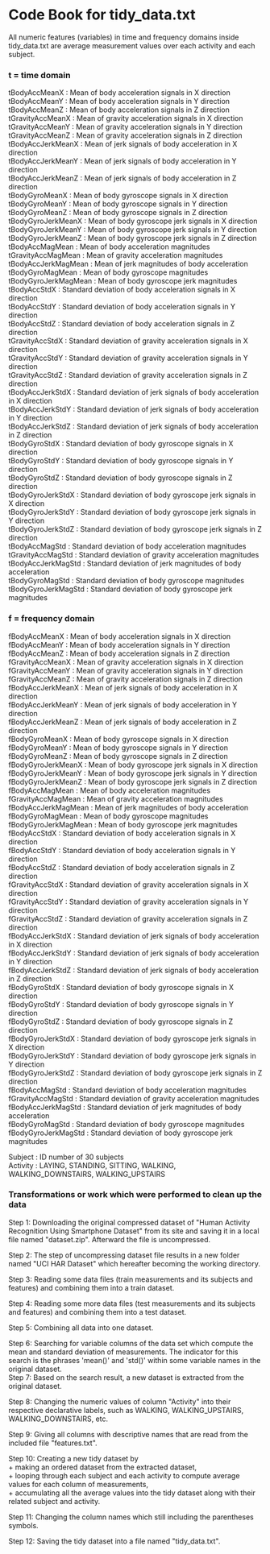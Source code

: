 # Code Book for tidy_data.txt

All numeric features (variables) in time and frequency domains inside tidy_data.txt are average
measurement values over each activity and each subject.

### t = time domain

tBodyAccMeanX        : Mean of body acceleration signals in X direction  
tBodyAccMeanY        : Mean of body acceleration signals in Y direction  
tBodyAccMeanZ        : Mean of body acceleration signals in Z direction  
tGravityAccMeanX     : Mean of gravity acceleration signals in X direction  
tGravityAccMeanY     : Mean of gravity acceleration signals in Y direction  
tGravityAccMeanZ     : Mean of gravity acceleration signals in Z direction  
tBodyAccJerkMeanX    : Mean of jerk signals of body acceleration in X direction  
tBodyAccJerkMeanY    : Mean of jerk signals of body acceleration in Y direction  
tBodyAccJerkMeanZ    : Mean of jerk signals of body acceleration in Z direction  
tBodyGyroMeanX       : Mean of body gyroscope signals in X direction  
tBodyGyroMeanY       : Mean of body gyroscope signals in Y direction  
tBodyGyroMeanZ       : Mean of body gyroscope signals in Z direction  
tBodyGyroJerkMeanX   : Mean of body gyroscope jerk signals in X direction  
tBodyGyroJerkMeanY   : Mean of body gyroscope jerk signals in Y direction  
tBodyGyroJerkMeanZ   : Mean of body gyroscope jerk signals in Z direction  
tBodyAccMagMean      : Mean of body acceleration magnitudes  
tGravityAccMagMean   : Mean of gravity acceleration magnitudes  
tBodyAccJerkMagMean  : Mean of jerk magnitudes of body acceleration  
tBodyGyroMagMean     : Mean of body gyroscope magnitudes  
tBodyGyroJerkMagMean : Mean of body gyroscope jerk magnitudes  
tBodyAccStdX         : Standard deviation of body acceleration signals in X direction  
tBodyAccStdY         : Standard deviation of body acceleration signals in Y direction  
tBodyAccStdZ         : Standard deviation of body acceleration signals in Z direction  
tGravityAccStdX      : Standard deviation of gravity acceleration signals in X direction  
tGravityAccStdY      : Standard deviation of gravity acceleration signals in Y direction  
tGravityAccStdZ      : Standard deviation of gravity acceleration signals in Z direction  
tBodyAccJerkStdX     : Standard deviation of jerk signals of body acceleration in X direction  
tBodyAccJerkStdY     : Standard deviation of jerk signals of body acceleration in Y direction  
tBodyAccJerkStdZ     : Standard deviation of jerk signals of body acceleration in Z direction  
tBodyGyroStdX        : Standard deviation of body gyroscope signals in X direction  
tBodyGyroStdY        : Standard deviation of body gyroscope signals in Y direction  
tBodyGyroStdZ        : Standard deviation of body gyroscope signals in Z direction  
tBodyGyroJerkStdX    : Standard deviation of body gyroscope jerk signals in X direction  
tBodyGyroJerkStdY    : Standard deviation of body gyroscope jerk signals in Y direction  
tBodyGyroJerkStdZ    : Standard deviation of body gyroscope jerk signals in Z direction  
tBodyAccMagStd       : Standard deviation of body acceleration magnitudes  
tGravityAccMagStd    : Standard deviation of gravity acceleration magnitudes  
tBodyAccJerkMagStd   : Standard deviation of jerk magnitudes of body acceleration  
tBodyGyroMagStd      : Standard deviation of body gyroscope magnitudes  
tBodyGyroJerkMagStd  : Standard deviation of body gyroscope jerk magnitudes  

### f = frequency domain

fBodyAccMeanX        : Mean of body acceleration signals in X direction  
fBodyAccMeanY        : Mean of body acceleration signals in Y direction  
fBodyAccMeanZ        : Mean of body acceleration signals in Z direction  
fGravityAccMeanX     : Mean of gravity acceleration signals in X direction  
fGravityAccMeanY     : Mean of gravity acceleration signals in Y direction  
fGravityAccMeanZ     : Mean of gravity acceleration signals in Z direction  
fBodyAccJerkMeanX    : Mean of jerk signals of body acceleration in X direction  
fBodyAccJerkMeanY    : Mean of jerk signals of body acceleration in Y direction  
fBodyAccJerkMeanZ    : Mean of jerk signals of body acceleration in Z direction  
fBodyGyroMeanX       : Mean of body gyroscope signals in X direction  
fBodyGyroMeanY       : Mean of body gyroscope signals in Y direction  
fBodyGyroMeanZ       : Mean of body gyroscope signals in Z direction  
fBodyGyroJerkMeanX   : Mean of body gyroscope jerk signals in X direction  
fBodyGyroJerkMeanY   : Mean of body gyroscope jerk signals in Y direction  
fBodyGyroJerkMeanZ   : Mean of body gyroscope jerk signals in Z direction  
fBodyAccMagMean      : Mean of body acceleration magnitudes  
fGravityAccMagMean   : Mean of gravity acceleration magnitudes  
fBodyAccJerkMagMean  : Mean of jerk magnitudes of body acceleration  
fBodyGyroMagMean     : Mean of body gyroscope magnitudes  
fBodyGyroJerkMagMean : Mean of body gyroscope jerk magnitudes  
fBodyAccStdX         : Standard deviation of body acceleration signals in X direction  
fBodyAccStdY         : Standard deviation of body acceleration signals in Y direction  
fBodyAccStdZ         : Standard deviation of body acceleration signals in Z direction  
fGravityAccStdX      : Standard deviation of gravity acceleration signals in X direction  
fGravityAccStdY      : Standard deviation of gravity acceleration signals in Y direction  
fGravityAccStdZ      : Standard deviation of gravity acceleration signals in Z direction  
fBodyAccJerkStdX     : Standard deviation of jerk signals of body acceleration in X direction  
fBodyAccJerkStdY     : Standard deviation of jerk signals of body acceleration in Y direction  
fBodyAccJerkStdZ     : Standard deviation of jerk signals of body acceleration in Z direction  
fBodyGyroStdX        : Standard deviation of body gyroscope signals in X direction  
fBodyGyroStdY        : Standard deviation of body gyroscope signals in Y direction  
fBodyGyroStdZ        : Standard deviation of body gyroscope signals in Z direction  
fBodyGyroJerkStdX    : Standard deviation of body gyroscope jerk signals in X direction  
fBodyGyroJerkStdY    : Standard deviation of body gyroscope jerk signals in Y direction  
fBodyGyroJerkStdZ    : Standard deviation of body gyroscope jerk signals in Z direction  
fBodyAccMagStd       : Standard deviation of body acceleration magnitudes  
fGravityAccMagStd    : Standard deviation of gravity acceleration magnitudes  
fBodyAccJerkMagStd   : Standard deviation of jerk magnitudes of body acceleration  
fBodyGyroMagStd      : Standard deviation of body gyroscope magnitudes  
fBodyGyroJerkMagStd  : Standard deviation of body gyroscope jerk magnitudes  

Subject              : ID number of 30 subjects  
Activity             : LAYING, STANDING, SITTING, WALKING, WALKING\_DOWNSTAIRS, WALKING\_UPSTAIRS

###  Transformations or work which were performed to clean up the data

Step 1: Downloading the original compressed dataset of "Human Activity Recognition Using Smartphone Dataset" from its site and saving it in a local file named "dataset.zip". Afterward the file is uncompressed.  

Step 2: The step of uncompressing dataset file results in a new folder named "UCI HAR Dataset" which hereafter becoming the working directory.  

Step 3: Reading some data files (train measurements and its subjects and features) and combining them into a train dataset.  

Step 4: Reading some more data files (test measurements and its subjects and features) and combining them into a test dataset.  

Step 5: Combining all data into one dataset.

Step 6: Searching for variable columns of the data set which compute the mean and standard deviation of measurements. The indicator for this search is the phrases 'mean()' and 'std()' within some variable names in the original dataset.  
Step 7: Based on the search result, a new dataset is extracted from the original dataset.  

Step 8: Changing the numeric values of column "Activity" into their respective declarative labels, such as  WALKING, WALKING\_UPSTAIRS, WALKING\_DOWNSTAIRS, etc.  

Step 9: Giving all columns with descriptive names that are read from the included file "features.txt".  

Step 10: Creating a new tidy dataset by  
    + making an ordered dataset from the extracted dataset,  
    + looping through each subject and each activity to compute average values for each column of measurements,  
    + accumulating all the average values into the tidy dataset along with their related subject and activity.  

Step 11: Changing the column names which still including the parentheses symbols.  

Step 12: Saving the tidy dataset into a file named "tidy_data.txt".  

